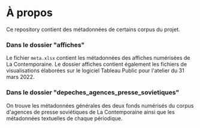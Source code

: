 # À propos

Ce repository contient des métadonnées de certains corpus du projet.

### Dans le dossier "affiches"

Le fichier `meta.xlsx` contient les métadonnées des affiches numérisées de La Contemporaine.
Le dossier affiches contient également les fichiers de visualisations élaborées sur le logiciel Tableau Public pour l'atelier du 31 mars 2022.

### Dans le dossier "depeches_agences_presse_sovietiques"

On trouve les métadonnées générales des deux fonds numérisés du corpus d'agences de presse soviétiques de La Contemporaine ainsi que les métadonnées textuelles de chaque périodique.

